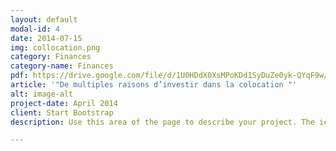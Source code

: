 ```yaml
---
layout: default
modal-id: 4
date: 2014-07-15
img: collocation.png
category: Finances
category-name: Finances
pdf: https://drive.google.com/file/d/1U0HDdX0XsMPoKDd1SyDuZe0yk-QYqF9w/preview
article: '"De multiples raisons d’investir dans la colocation "'
alt: image-alt
project-date: April 2014
client: Start Bootstrap
description: Use this area of the page to describe your project. The icon above is part of a free icon set by <a href="https://sellfy.com/p/8Q9P/jV3VZ/">Flat Icons</a>. On their website, you can download their free set with 16 icons, or you can purchase the entire set with 146 icons for only $12!

---
```

